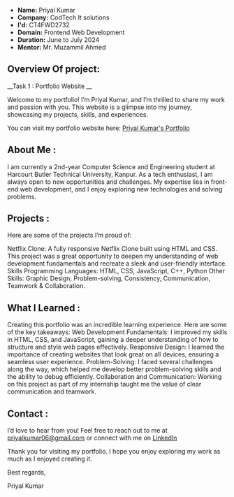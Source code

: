 * __Name:__ Priyal Kumar  
* __Company:__ CodTech It solutions  
* __I'd:__ CT4FWD2732  
* __Domain:__ Frontend Web Development  
* __Duration:__ June to July 2024  
* __Mentor:__ Mr. Muzammil Ahmed


Overview Of project: 
----------------------------
__Task 1 : Portfolio Website __ 

Welcome to my portfolio! I’m Priyal Kumar, and I’m thrilled to share my work and passion with you. This website is a glimpse into my journey, showcasing my projects, skills, and experiences.

You can visit my portfolio website here: [Priyal Kumar's Portfolio](https://priyalkumar01.github.io/priyalkumar.github.io/)

About Me : 
-------------
I am currently a 2nd-year Computer Science and Engineering student at Harcourt Butler Technical University, Kanpur. As a tech enthusiast, I am always open to new opportunities and challenges. My expertise lies in front-end web development, and I enjoy exploring new technologies and solving problems.

Projects : 
---------------
Here are some of the projects I’m proud of:

Netflix Clone: A fully responsive Netflix Clone built using HTML and CSS. This project was a great opportunity to deepen my understanding of web development fundamentals and recreate a sleek and user-friendly interface.
Skills
Programming Languages: HTML, CSS, JavaScript, C++, Python
Other Skills: Graphic Design, Problem-solving, Consistency, Communication, Teamwork & Collaboration.

What I Learned : 
-------------------
Creating this portfolio was an incredible learning experience.
Here are some of the key takeaways:
Web Development Fundamentals: I improved my skills in HTML, CSS, and JavaScript, gaining a deeper understanding of how to structure and style web pages effectively.
Responsive Design: I learned the importance of creating websites that look great on all devices, ensuring a seamless user experience.
Problem-Solving: I faced several challenges along the way, which helped me develop better problem-solving skills and the ability to debug efficiently.
Collaboration and Communication: Working on this project as part of my internship taught me the value of clear communication and teamwork.

Contact : 
-----------
I’d love to hear from you! Feel free to reach out to me at priyalkumar06@gmail.com or connect with me on [LinkedIn](https://www.linkedin.com/in/priyal-kumar-29b26529a/)

Thank you for visiting my portfolio. I hope you enjoy exploring my work as much as I enjoyed creating it.

Best regards,

Priyal Kumar

